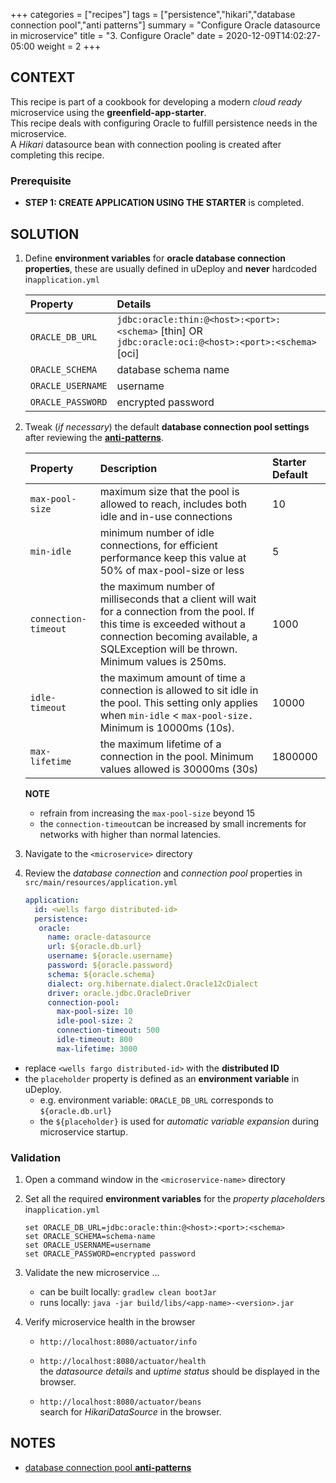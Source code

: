 +++
categories = ["recipes"]
tags = ["persistence","hikari","database connection pool","anti patterns"]
summary = "Configure Oracle datasource in microservice"
title = "3. Configure Oracle"
date = 2020-12-09T14:02:27-05:00
weight = 2
+++

## CONTEXT
This recipe is part of a cookbook for developing a modern _cloud ready_ microservice using the **greenfield-app-starter**.   
This recipe deals with configuring Oracle to fulfill persistence needs in the microservice.  
A _Hikari_ datasource bean with connection pooling is created after completing this recipe. 

### Prerequisite

- **STEP 1: CREATE APPLICATION USING THE STARTER** is completed.

## SOLUTION

1. Define **environment variables** for **oracle database connection properties**,
   these are usually defined in uDeploy and **never**   hardcoded in`application.yml`

   | Property      | Details  |
   | :---          |    :----   | 
   | `ORACLE_DB_URL`  |  `jdbc:oracle:thin:@<host>:<port>:<schema>` [thin] OR `jdbc:oracle:oci:@<host>:<port>:<schema>` [oci] |
   | `ORACLE_SCHEMA`     | database schema name  | 
   | `ORACLE_USERNAME` | username  | 
   | `ORACLE_PASSWORD` | encrypted password|
   
1. Tweak (_if necessary_) the default **database connection pool settings** after reviewing the  [**anti-patterns**](https://github.com/pbelathur/spring-boot-performance-analysis).

   | Property        | Description | Starter Default  |
   | :---          |    :----   |  :----   | 
   | `max-pool-size`  | maximum size that the pool is allowed to reach, includes both idle and in-use connections | 10  |
   | `min-idle` | minimum number of idle connections, for efficient performance keep this value at 50% of max-pool-size or less |5 | 
   | `connection-timeout` | the maximum number of milliseconds that a client will wait for a connection from the pool. If this time is exceeded without a connection becoming available, a SQLException will be thrown. Minimum values is 250ms.   | 1000  |
   | `idle-timeout`  | the maximum amount of time a connection is allowed to sit idle in the pool. This setting only applies when `min-idle` < `max-pool-size.` Minimum is 10000ms (10s). | 10000  | 
   | `max-lifetime`    |the maximum lifetime of a connection in the pool. Minimum values allowed is 30000ms (30s) | 1800000 |

   **NOTE**
   - refrain from increasing the `max-pool-size` beyond 15
   - the `connection-timeout`can be increased by small increments for networks with higher than normal latencies. 

1. Navigate to the `<microservice>` directory

1. Review the _database connection_ and _connection pool_ properties in `src/main/resources/application.yml`
   
   ```yml
   application:
     id: <wells fargo distributed-id>
     persistence:
      oracle:
        name: oracle-datasource
        url: ${oracle.db.url}
        username: ${oracle.username}
        password: ${oracle.password}
        schema: ${oracle.schema}
        dialect: org.hibernate.dialect.Oracle12cDialect
        driver: oracle.jdbc.OracleDriver
        connection-pool:
          max-pool-size: 10
          idle-pool-size: 2
          connection-timeout: 500
          idle-timeout: 800
          max-lifetime: 3000
   ```
- replace `<wells fargo distributed-id>` with the **distributed ID**   
- the `placeholder` property is defined as an **environment variable** in uDeploy.
   - e.g.  environment variable: `ORACLE_DB_URL` corresponds to `${oracle.db.url}`
   - the `${placeholder}` is used for _automatic variable expansion_ during microservice startup.
   
   
  
### Validation
1. Open a command window in the `<microservice-name>` directory

2. Set all the required **environment variables** for the *property placeholder*s in`application.yml`

   ```shell
   set ORACLE_DB_URL=jdbc:oracle:thin:@<host>:<port>:<schema>
   set ORACLE_SCHEMA=schema-name
   set ORACLE_USERNAME=username
   set ORACLE_PASSWORD=encrypted password
   ```

3. Validate the new microservice ...
   
   - can be built locally: `gradlew clean bootJar`
   - runs locally: `java -jar build/libs/<app-name>-<version>.jar`
 
  
4. Verify microservice health in the browser

   - `http://localhost:8080/actuator/info`

   - `http://localhost:8080/actuator/health`  
      the _datasource details_ and _uptime status_ should be displayed     in the browser.
     
   - `http://localhost:8080/actuator/beans`  
     search for _HikariDataSource_ in the browser.
     
## NOTES
- [database connection pool **anti-patterns**](https://github.com/pbelathur/spring-boot-performance-analysis)